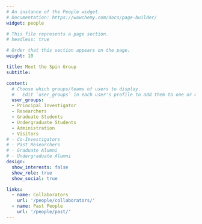 ```yaml
---
# An instance of the People widget.
# Documentation: https://wowchemy.com/docs/page-builder/
widget: people

# This file represents a page section.
# headless: true

# Order that this section appears on the page.
weight: 10

title: Meet the Spin Group
subtitle:

content:
  # Choose which groups/teams of users to display.
  #   Edit `user_groups` in each user's profile to add them to one or more of these groups.
  user_groups:
  - Principal Investigator
  - Researchers
  - Graduate Students
  - Undergraduate Students
  - Administration
  - Visitors
# - Co-Investigators
# - Past Researchers
# - Graduate Alumni
# - Undergraduate Alumni
design:
  show_interests: false
  show_role: true
  show_social: true

links:
  - name: Collaborators
    url: '/people/collaborators/'
  - name: Past People
    url: '/people/past/'
---
```

